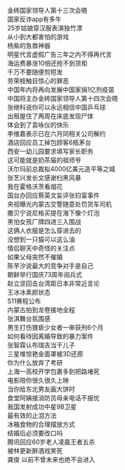 金砖国家领导人第十三次会晤  
国家反诈app有多牛  
25岁姑娘穿汉服表演独竹漂  
从小到大都害怕的游戏  
杨紫的急救神器  
明星代言虚假广告三年之内不得再代言  
海运费暴涨10倍还抢不到货柜  
千万不要随便剪短发  
劳荣枝触目惊心的罪恶  
中国年内将再向发展中国家捐1亿剂疫苗  
中国将主办金砖国家领导人第十四次会晤  
张继科说你可以永远相信中国乒乓球  
出租屋住了两周在床底发现尸体  
体会到了袁咏仪的快乐  
李维嘉表示已在六月同相关公司解约  
酒店回应员工掉包顾客6瓶茅台  
西安一幼儿园要求填写家长职务  
这可能就是奶茶届的祖师爷  
沃尔玛前总裁拟4000亿美元造平等之城  
张艺兴发长文感谢扫黑风暴  
我在霍格沃茨看烟花  
国台办回应蔡英文妄评张钧甯事件  
央视曝光内蒙古交警随意处罚货车司机  
撒贝宁说尼格买提在海下像个灯泡  
黑怕女孩厂牌四进三入围战  
这俩人衣服是怎么穿进去的  
没想到一只猫可以这么油  
情侣聊天中奇怪的关注点  
如果父母突然不催婚  
陈芋汐说最大的竞争对手是自己  
朝鲜举行国庆73周年阅兵式  
赵立坚回击台湾距日本非常近言论  
王冰冰素颜状态  
S11赛程公布  
内蒙古拍到龙卷接地全程  
张淇舞台氛围感  
男生打伤猥亵少女者一审获刑6个月  
如何看待因离婚导致的暴力案件  
张智霖认布瑞吉当干儿子  
三星堆惊艳金面罩被3D还原  
你为什么放弃了考研  
上海一高校开学包裹多到把路堵死  
电影陪你很久很久上映  
当你给东北男友画大饼时  
食堂阿姨接消防员母亲电话不报忧  
我国发射成功中星9B卫星  
最有效的止泪方法  
冰箱食物的合理摆放方式  
结婚后必须要改口吗  
腾讯回应60岁老人凌晨王者五杀  
被林更新醉酒戏笑死  
龚俊 以前不曾未来也绝不会进入  
